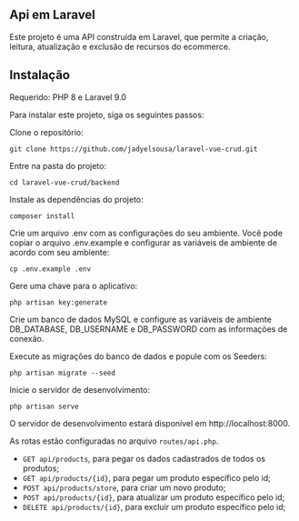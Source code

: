## Api em Laravel

Este projeto é uma API construída em Laravel, que permite a criação, leitura, atualização e exclusão de recursos do ecommerce.

## Instalação
Requerido: PHP 8 e Laravel 9.0

Para instalar este projeto, siga os seguintes passos:

Clone o repositório:
```terminal
git clone https://github.com/jadyelsousa/laravel-vue-crud.git
```
Entre na pasta do projeto:
```terminal
cd laravel-vue-crud/backend
```
Instale as dependências do projeto:
```terminal
composer install
```
Crie um arquivo .env com as configurações do seu ambiente. Você pode copiar o arquivo .env.example e configurar as variáveis de ambiente de acordo com seu ambiente:
```terminal
cp .env.example .env
``` 
Gere uma chave para o aplicativo:
```terminal
php artisan key:generate
``` 
Crie um banco de dados MySQL e configure as variáveis de ambiente DB_DATABASE, DB_USERNAME e DB_PASSWORD com as informações de conexão.

Execute as migrações do banco de dados e popule com os Seeders:
```terminal
php artisan migrate --seed
```
Inicie o servidor de desenvolvimento:
```terminal
php artisan serve
```
O servidor de desenvolvimento estará disponível em http://localhost:8000.

As rotas estão configuradas no arquivo `routes/api.php`.

* `GET api/products`, para pegar os dados cadastrados de todos os produtos;
* `GET api/products/{id}`, para pegar um produto específico pelo id;
* `POST api/products/store`, para criar um novo produto;
* `POST api/products/{id}`, para atualizar um produto específico pelo id;
* `DELETE api/products/{id}`, para excluir um produto específico pelo id;
